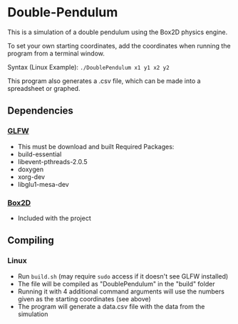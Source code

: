 # Double-Pendulum
This is a simulation of a double pendulum using the Box2D physics engine.

To set your own starting coordinates, add the coordinates when running the program from a terminal window.

Syntax (Linux Example): `./DoublePendulum x1 y1 x2 y2`

This program also generates a .csv file, which can be made into a spreadsheet or graphed.

## Dependencies

### [GLFW](https://www.glfw.org/)
* This must be download and built
Required Packages:
* build-essential
* libevent-pthreads-2.0.5
* doxygen
* xorg-dev
* libglu1-mesa-dev

### [Box2D](https://github.com/erincatto/box2d)
* Included with the project

## Compiling

### Linux
* Run `build.sh` (may require `sudo` access if it doesn't see GLFW installed)
* The file will be compiled as "DoublePendulum" in the "build" folder
* Running it with 4 additional command arguments will use the numbers given as the starting coordinates (see above)
* The program will generate a data.csv file with the data from the simulation
